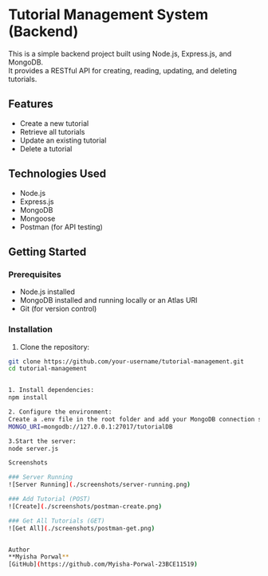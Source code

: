 # Tutorial Management System (Backend)

This is a simple backend project built using Node.js, Express.js, and MongoDB.  
It provides a RESTful API for creating, reading, updating, and deleting tutorials.

## Features

- Create a new tutorial
- Retrieve all tutorials
- Update an existing tutorial
- Delete a tutorial

## Technologies Used

- Node.js
- Express.js
- MongoDB
- Mongoose
- Postman (for API testing)

## Getting Started

### Prerequisites

- Node.js installed
- MongoDB installed and running locally or an Atlas URI
- Git (for version control)

### Installation

1. Clone the repository:

```bash
git clone https://github.com/your-username/tutorial-management.git
cd tutorial-management


1. Install dependencies:
npm install

2. Configure the environment:
Create a .env file in the root folder and add your MongoDB connection string:
MONGO_URI=mongodb://127.0.0.1:27017/tutorialDB

3.Start the server:
node server.js

Screenshots

### Server Running
![Server Running](./screenshots/server-running.png)

### Add Tutorial (POST)
![Create](./screenshots/postman-create.png)

### Get All Tutorials (GET)
![Get All](./screenshots/postman-get.png)


Author 
**Myisha Porwal**  
[GitHub](https://github.com/Myisha-Porwal-23BCE11519)  
  
